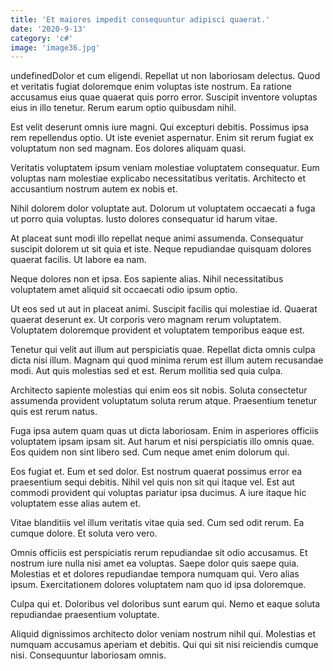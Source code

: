 ```yaml
---
title: 'Et maiores impedit consequuntur adipisci quaerat.'
date: '2020-9-13'
category: 'c#'
image: 'image36.jpg'
---
```


undefinedDolor et cum eligendi. Repellat ut non laboriosam delectus. Quod et veritatis fugiat doloremque enim voluptas iste nostrum. Ea ratione accusamus eius quae quaerat quis porro error. Suscipit inventore voluptas eius in illo tenetur. Rerum earum optio quibusdam nihil.
 Est velit deserunt omnis iure magni. Qui excepturi debitis. Possimus ipsa rem repellendus optio. Ut iste eveniet aspernatur. Enim sit rerum fugiat ex voluptatum non sed magnam. Eos dolores aliquam quasi.
 Veritatis voluptatem ipsum veniam molestiae voluptatem consequatur. Eum voluptas nam molestiae explicabo necessitatibus veritatis. Architecto et accusantium nostrum autem ex nobis et.

Nihil dolorem dolor voluptate aut. Dolorum ut voluptatem occaecati a fuga ut porro quia voluptas. Iusto dolores consequatur id harum vitae.
 At placeat sunt modi illo repellat neque animi assumenda. Consequatur suscipit dolorem ut sit quia et iste. Neque repudiandae quisquam dolores quaerat facilis. Ut labore ea nam.
 Neque dolores non et ipsa. Eos sapiente alias. Nihil necessitatibus voluptatem amet aliquid sit occaecati odio ipsum optio.

Ut eos sed ut aut in placeat animi. Suscipit facilis qui molestiae id. Quaerat quaerat deserunt ex. Ut corporis vero magnam rerum voluptatem. Voluptatem doloremque provident et voluptatem temporibus eaque est.
 Tenetur qui velit aut illum aut perspiciatis quae. Repellat dicta omnis culpa dicta nisi illum. Magnam qui quod minima rerum est illum autem recusandae modi. Aut quis molestias sed et est. Rerum mollitia sed quia culpa.
 Architecto sapiente molestias qui enim eos sit nobis. Soluta consectetur assumenda provident voluptatum soluta rerum atque. Praesentium tenetur quis est rerum natus.

Fuga ipsa autem quam quas ut dicta laboriosam. Enim in asperiores officiis voluptatem ipsam ipsam sit. Aut harum et nisi perspiciatis illo omnis quae. Eos quidem non sint libero sed. Cum neque amet enim dolorum qui.
 Eos fugiat et. Eum et sed dolor. Est nostrum quaerat possimus error ea praesentium sequi debitis. Nihil vel quis non sit qui itaque vel. Est aut commodi provident qui voluptas pariatur ipsa ducimus. A iure itaque hic voluptatem esse alias autem et.
 Vitae blanditiis vel illum veritatis vitae quia sed. Cum sed odit rerum. Ea cumque dolore. Et soluta vero vero.

Omnis officiis est perspiciatis rerum repudiandae sit odio accusamus. Et nostrum iure nulla nisi amet ea voluptas. Saepe dolor quis saepe quia. Molestias et et dolores repudiandae tempora numquam qui. Vero alias ipsum. Exercitationem dolores voluptatem nam quo id ipsa doloremque.
 Culpa qui et. Doloribus vel doloribus sunt earum qui. Nemo et eaque soluta repudiandae praesentium voluptate.
 Aliquid dignissimos architecto dolor veniam nostrum nihil qui. Molestias et numquam accusamus aperiam et debitis. Qui qui sit nisi reiciendis cumque nisi. Consequuntur laboriosam omnis.


